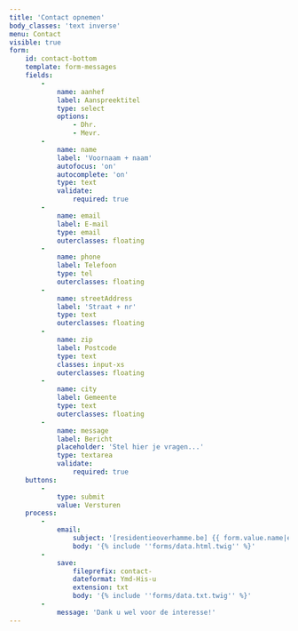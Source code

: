 ```yaml
---
title: 'Contact opnemen'
body_classes: 'text inverse'
menu: Contact
visible: true
form:
    id: contact-bottom
    template: form-messages
    fields:
        -
            name: aanhef
            label: Aanspreektitel
            type: select
            options:
                - Dhr.
                - Mevr.
        -
            name: name
            label: 'Voornaam + naam'
            autofocus: 'on'
            autocomplete: 'on'
            type: text
            validate:
                required: true
        -
            name: email
            label: E-mail
            type: email
            outerclasses: floating
        -
            name: phone
            label: Telefoon
            type: tel
            outerclasses: floating
        -
            name: streetAddress
            label: 'Straat + nr'
            type: text
            outerclasses: floating
        -
            name: zip
            label: Postcode
            type: text
            classes: input-xs
            outerclasses: floating
        -
            name: city
            label: Gemeente
            type: text
            outerclasses: floating
        -
            name: message
            label: Bericht
            placeholder: 'Stel hier je vragen...'
            type: textarea
            validate:
                required: true
    buttons:
        -
            type: submit
            value: Versturen
    process:
        -
            email:
                subject: '[residentieoverhamme.be] {{ form.value.name|e }}'
                body: '{% include ''forms/data.html.twig'' %}'
        -
            save:
                fileprefix: contact-
                dateformat: Ymd-His-u
                extension: txt
                body: '{% include ''forms/data.txt.twig'' %}'
        -
            message: 'Dank u wel voor de interesse!'
---
```


